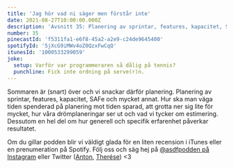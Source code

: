 ```yaml
---
title: 'Jag hör vad ni säger men förstår inte'
date: 2021-08-27T10:00:00.000Z
description: 'Avsnitt 35: Planering av sprintar, features, kapacitet, SAFe; att grotta ner sig lite för mycket, hur våra drömplaneringar ser ut och vad vi tycker om estimering.'
number: 35
pinecastId: 'f5311fa1-e6f8-45a2-a2e9-c24de9645400'
spotifyId: '5jXcG9iMWv4oZ0QzxFwCqQ'
itunesId: '1000533299059'
joke:
  setup: Varför var programmeraren så dålig på tennis?
  punchline: Fick inte ordning på serve(r)n.
---
```


Sommaren är (snart) över och vi snackar därför planering. Planering av sprintar, features, kapacitet, SAFe och mycket annat. Hur ska man väga tiden spenderad på planering mot tiden sparad, att grotta ner sig lite för mycket, hur våra drömplaneringar ser ut och vad vi tycker om estimering. Dessutom en hel del om hur generell och specifik erfarenhet påverkar resultatet.

Om du gillar podden blir vi väldigt glada för en liten recension i iTunes eller en prenumeration på Spotify. Följ oss och säg hej på [@asdfpodden på Instagram](https://www.instagram.com/asdfpodden/) eller Twitter ([Anton](https://twitter.com/Awnton), [Therése](https://twitter.com/tkomstadius)) &lt;3
